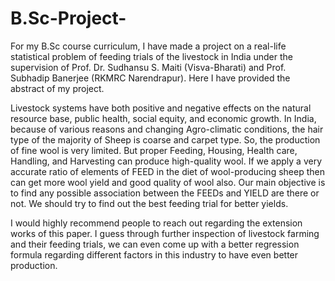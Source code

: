 # B.Sc-Project-
For my B.Sc course curriculum, I have made a project on a real-life statistical problem of feeding trials of the livestock in India under the supervision of Prof. Dr. Sudhansu S. Maiti (Visva-Bharati) and Prof. Subhadip Banerjee (RKMRC Narendrapur). Here I have provided the abstract of my project.

Livestock systems have both positive and negative effects on the natural resource base, public health, social equity, and economic growth. In India, because of various reasons and changing Agro-climatic conditions, the hair type of the majority of Sheep is coarse and carpet type. So, the production of fine wool is very limited. But proper Feeding, Housing, Health care, Handling, and Harvesting can produce high-quality wool. If we apply a very accurate ratio of elements of FEED in the diet of wool-producing sheep then can get more wool yield and good quality of wool also. Our main objective is to find any possible association between the FEEDs and YIELD are there or not. We should try to find out the best feeding trial for better yields.

I would highly recommend people to reach out regarding the extension works of this paper. I guess through further inspection of livestock farming and their feeding trials, we can even come up with a better regression formula regarding different factors in this industry to have even better production.
